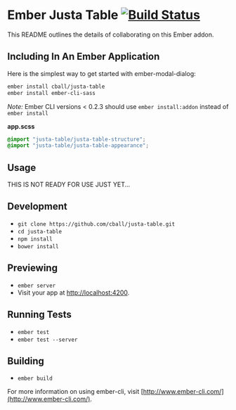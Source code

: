 # Ember Justa Table [![Build Status](https://travis-ci.org/cball/justa-table.svg?branch=master)](https://travis-ci.org/cball/justa-table)

This README outlines the details of collaborating on this Ember addon.

## Including In An Ember Application

Here is the simplest way to get started with ember-modal-dialog:

```sh
ember install cball/justa-table
ember install ember-cli-sass
```

*Note:* Ember CLI versions < 0.2.3 should use `ember install:addon` instead of `ember install`

**app.scss**
```scss
@import "justa-table/justa-table-structure";
@import "justa-table/justa-table-appearance";
```

## Usage

THIS IS NOT READY FOR USE JUST YET...

## Development

* `git clone https://github.com/cball/justa-table.git`
* `cd justa-table`
* `npm install`
* `bower install`

## Previewing

* `ember server`
* Visit your app at [http://localhost:4200](http://localhost:4200).

## Running Tests

* `ember test`
* `ember test --server`

## Building

* `ember build`

For more information on using ember-cli, visit [http://www.ember-cli.com/](http://www.ember-cli.com/).
